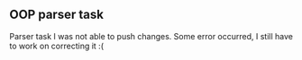 ## OOP parser task
Parser task
I was not able to push changes. Some error occurred, I still have to work on correcting it :(
